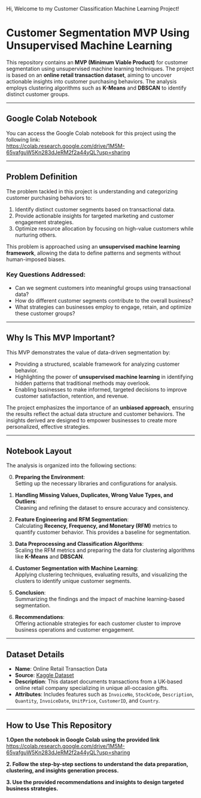Hi, Welcome to my Customer Classification Machine Learning Project!

# **Customer Segmentation MVP Using Unsupervised Machine Learning**

This repository contains an **MVP (Minimum Viable Product)** for customer segmentation using unsupervised machine learning techniques. The project is based on an **online retail transaction dataset**, aiming to uncover actionable insights into customer purchasing behaviors. The analysis employs clustering algorithms such as **K-Means** and **DBSCAN** to identify distinct customer groups.

---

## **Google Colab Notebook**

You can access the Google Colab notebook for this project using the following link:  
https://colab.research.google.com/drive/1M5M-65vafguW5Kn283dJeRM2f2a44yQL?usp=sharing

---

## **Problem Definition**

The problem tackled in this project is understanding and categorizing customer purchasing behaviors to:
1. Identify distinct customer segments based on transactional data.
2. Provide actionable insights for targeted marketing and customer engagement strategies.
3. Optimize resource allocation by focusing on high-value customers while nurturing others.

This problem is approached using an **unsupervised machine learning framework**, allowing the data to define patterns and segments without human-imposed biases.

### **Key Questions Addressed:**
- Can we segment customers into meaningful groups using transactional data?
- How do different customer segments contribute to the overall business?
- What strategies can businesses employ to engage, retain, and optimize these customer groups?

---

## **Why Is This MVP Important?**

This MVP demonstrates the value of data-driven segmentation by:
- Providing a structured, scalable framework for analyzing customer behavior.
- Highlighting the power of **unsupervised machine learning** in identifying hidden patterns that traditional methods may overlook.
- Enabling businesses to make informed, targeted decisions to improve customer satisfaction, retention, and revenue.

The project emphasizes the importance of an **unbiased approach**, ensuring the results reflect the actual data structure and customer behaviors. The insights derived are designed to empower businesses to create more personalized, effective strategies.

---

## **Notebook Layout**

The analysis is organized into the following sections:

0. **Preparing the Environment**:  
   Setting up the necessary libraries and configurations for analysis.

1. **Handling Missing Values, Duplicates, Wrong Value Types, and Outliers**:  
   Cleaning and refining the dataset to ensure accuracy and consistency.

2. **Feature Engineering and RFM Segmentation**:  
   Calculating **Recency, Frequency, and Monetary (RFM)** metrics to quantify customer behavior. This provides a baseline for segmentation.

3. **Data Preprocessing and Classification Algorithms**:  
   Scaling the RFM metrics and preparing the data for clustering algorithms like **K-Means** and **DBSCAN**.

4. **Customer Segmentation with Machine Learning**:  
   Applying clustering techniques, evaluating results, and visualizing the clusters to identify unique customer segments.

5. **Conclusion**:  
   Summarizing the findings and the impact of machine learning-based segmentation.

6. **Recommendations**:  
   Offering actionable strategies for each customer cluster to improve business operations and customer engagement.

---

## **Dataset Details**

- **Name**: Online Retail Transaction Data  
- **Source**: [Kaggle Dataset](https://www.kaggle.com/datasets/thedevastator/online-retail-transaction-data/data)  
- **Description**: This dataset documents transactions from a UK-based online retail company specializing in unique all-occasion gifts.  
- **Attributes**: Includes features such as `InvoiceNo`, `StockCode`, `Description`, `Quantity`, `InvoiceDate`, `UnitPrice`, `CustomerID`, and `Country`.

---

## **How to Use This Repository**

**1.Open the notebook in Google Colab using the provided link**
https://colab.research.google.com/drive/1M5M-65vafguW5Kn283dJeRM2f2a44yQL?usp=sharing

**2.	Follow the step-by-step sections to understand the data preparation, clustering, and insights generation process.**

**3.	Use the provided recommendations and insights to design targeted business strategies.**
